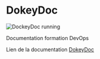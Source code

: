 # DokeyDoc

![DockeyDoc running](https://github.com/DokeyDoc/mkdocs/actions/workflows/github-page.yml/badge.svg)


Documentation formation DevOps

Lien de la documentation [DokeyDoc](https://dokeydoc.github.io/mkdocs/)